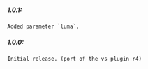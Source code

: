 ##### 1.0.1:
    Added parameter `luma`.

##### 1.0.0:
    Initial release. (port of the vs plugin r4)
